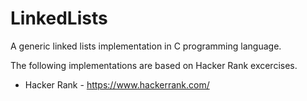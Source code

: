 # LinkedLists
A generic linked lists implementation in C programming language.

The following implementations are based on Hacker Rank excercises.

- Hacker Rank -
	https://www.hackerrank.com/
